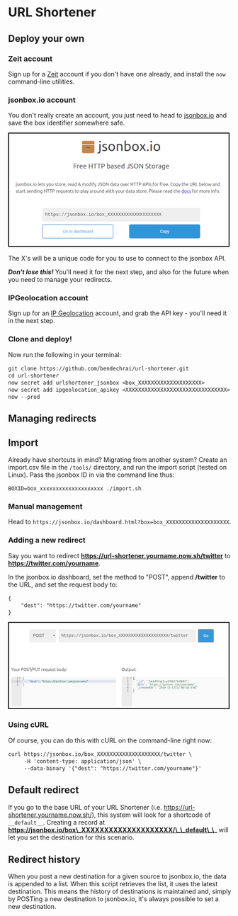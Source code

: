 # URL Shortener

## Deploy your own

### Zeit account

Sign up for a [Zeit](https://zeit.co) account if you don't have one already, and install the `now` command-line utilities.

### jsonbox.io account

You don't really create an account, you just need to head to [jsonbox.io](https://jsonbox.io) and save the box identifier somewhere safe.

![jsonbox.io main screen](docs/jsonbox.png)

The X's will be a unique code for you to use to connect to the jsonbox API.

***Don't lose this!*** You'll need it for the next step, and also for the future when you need to manage your redirects.

### IPGeolocation account

Sign up for an [IP Geolocation](https://ipgeolocation.io/) account, and grab the API key - you'll need it in the next step.

### Clone and deploy!

Now run the following in your terminal:

```
git clone https://github.com/bendechrai/url-shortener.git
cd url-shortener
now secret add urlshortener_jsonbox <box_XXXXXXXXXXXXXXXXXXXX>
now secret add ipgeolocation_apikey <XXXXXXXXXXXXXXXXXXXXXXXXXXXXXXXX>
now --prod
```

## Managing redirects

## Import

Already have shortcuts in mind? Migrating from another system? Create an import.csv file in the `/tools/` directory, and run the import script (tested on Linux). Pass the jsonbox ID in via the command line thus:

```
BOXID=box_xxxxxxxxxxxxxxxxxxxx ./import.sh 
```

### Manual management

Head to `https://jsonbox.io/dashboard.html?box=box_XXXXXXXXXXXXXXXXXXXX`.

### Adding a new redirect

Say you want to redirect **https://url-shortener.yourname.now.sh/twitter** to **https://twitter.com/yourname**.

In the jsonbox.io dashboard, set the method to "POST", append **/twitter** to the URL, and set the request body to:

```
{
    "dest": "https://twitter.com/yourname"
}
```

![jsonbox.io dashboard](docs/jsonbox-create.png)

### Using cURL

Of course, you can do this with cURL on the command-line right now:

```
curl https://jsonbox.io/box_XXXXXXXXXXXXXXXXXXXX/twitter \
     -H 'content-type: application/json' \
     --data-binary '{"dest": "https://twitter.com/yourname"}'
```

## Default redirect

If you go to the base URL of your URL Shortener (i.e.  https://url-shortener.yourname.now.sh/), this system will look for a shortcode of `__default__`. Creating a record at **https://jsonbox.io/box\_XXXXXXXXXXXXXXXXXXXX/\_\_default\_\_** will let you set the destination for this scenario.

## Redirect history

When you post a new destination for a given source to jsonbox.io, the data is appended to a list. When this script retrieves the list, it uses the latest destination. This means the history of destinations is maintained and, simply by POSTing a new destination to jsonbox.io, it's always possible to set a new destination.
